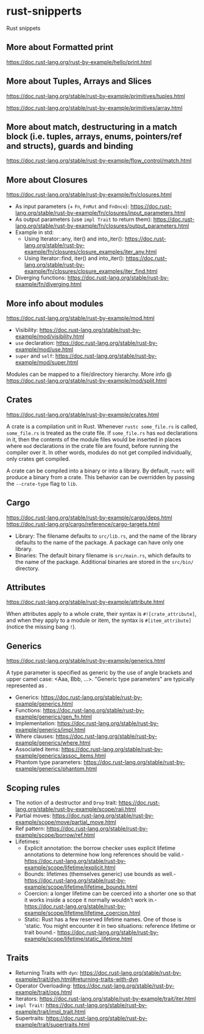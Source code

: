 # rust-snipperts
Rust snippets

## More about Formatted print
https://doc.rust-lang.org/rust-by-example/hello/print.html

## More about Tuples, Arrays and Slices
https://doc.rust-lang.org/stable/rust-by-example/primitives/tuples.html

https://doc.rust-lang.org/stable/rust-by-example/primitives/array.html

## More about match, destructuring in a match block (i.e. tuples, arrays, enums, pointers/ref and structs), guards and binding
https://doc.rust-lang.org/stable/rust-by-example/flow_control/match.html

## More about Closures
https://doc.rust-lang.org/stable/rust-by-example/fn/closures.html

- As input parameters (+ `Fn`, `FnMut` and `FnOnce`): https://doc.rust-lang.org/stable/rust-by-example/fn/closures/input_parameters.html
- As output parameters (use `impl Trait` to return them): https://doc.rust-lang.org/stable/rust-by-example/fn/closures/output_parameters.html
- Example in std:
    - Using Iterator::any, iter() and into_iter(): https://doc.rust-lang.org/stable/rust-by-example/fn/closures/closure_examples/iter_any.html
    - Using Iterator::find, iter() and into_iter(): https://doc.rust-lang.org/stable/rust-by-example/fn/closures/closure_examples/iter_find.html
- Diverging functions: https://doc.rust-lang.org/stable/rust-by-example/fn/diverging.html

## More info about modules
https://doc.rust-lang.org/stable/rust-by-example/mod.html

- Visibility: https://doc.rust-lang.org/stable/rust-by-example/mod/visibility.html
- `use` declaration: https://doc.rust-lang.org/stable/rust-by-example/mod/use.html
- `super` and `self`: https://doc.rust-lang.org/stable/rust-by-example/mod/super.html

Modules can be mapped to a file/directory hierarchy. More info @ https://doc.rust-lang.org/stable/rust-by-example/mod/split.html

## Crates
https://doc.rust-lang.org/stable/rust-by-example/crates.html

A crate is a compilation unit in Rust. Whenever `rustc some_file.rs` is called, `some_file.rs` is treated as the crate file. If `some_file.rs` has `mod` declarations in it, then the contents of the module files would be inserted in places where `mod` declarations in the crate file are found, before running the compiler over it. In other words, modules do not get compiled individually, only crates get compiled.

A crate can be compiled into a binary or into a library. By default, `rustc` will produce a binary from a crate. This behavior can be overridden by passing the `--crate-type` flag to `lib`.

## Cargo
https://doc.rust-lang.org/stable/rust-by-example/cargo/deps.html
https://doc.rust-lang.org/cargo/reference/cargo-targets.html

- Library: The filename defaults to `src/lib.rs`, and the name of the library defaults to the name of the package. A package can have only one library.
- Binaries: The default binary filename is `src/main.rs`, which defaults to the name of the package. Additional binaries are stored in the `src/bin/` directory.

## Attributes
https://doc.rust-lang.org/stable/rust-by-example/attribute.html

When attributes apply to a whole crate, their syntax is `#![crate_attribute]`, and when they apply to a module or item, the syntax is `#[item_attribute]` (notice the missing bang `!`).

## Generics
https://doc.rust-lang.org/stable/rust-by-example/generics.html

A type parameter is specified as generic by the use of angle brackets and upper camel case: <Aaa, Bbb, ...>. "Generic type parameters" are typically represented as <T>.

- Generics: https://doc.rust-lang.org/stable/rust-by-example/generics.html
- Functions: https://doc.rust-lang.org/stable/rust-by-example/generics/gen_fn.html
- Implementation: https://doc.rust-lang.org/stable/rust-by-example/generics/impl.html
- Where clauses: https://doc.rust-lang.org/stable/rust-by-example/generics/where.html
- Associated items: https://doc.rust-lang.org/stable/rust-by-example/generics/assoc_items.html
- Phantom type parameters: https://doc.rust-lang.org/stable/rust-by-example/generics/phantom.html

## Scoping rules
- The notion of a destructor and `Drop` trait: https://doc.rust-lang.org/stable/rust-by-example/scope/raii.html
- Partial moves: https://doc.rust-lang.org/stable/rust-by-example/scope/move/partial_move.html
- Ref pattern: https://doc.rust-lang.org/stable/rust-by-example/scope/borrow/ref.html
- Lifetimes:
    - Explicit annotation: the borrow checker uses explicit lifetime annotations to determine how long references should be valid.- https://doc.rust-lang.org/stable/rust-by-example/scope/lifetime/explicit.html
    - Bounds: lifetimes (themselves generic) use bounds as well.- https://doc.rust-lang.org/stable/rust-by-example/scope/lifetime/lifetime_bounds.html
    - Coercion: a longer lifetime can be coerced into a shorter one so that it works inside a scope it normally wouldn't work in.- https://doc.rust-lang.org/stable/rust-by-example/scope/lifetime/lifetime_coercion.html
    - Static: Rust has a few reserved lifetime names. One of those is 'static. You might encounter it in two situations: reference lifetime or trait bound.- https://doc.rust-lang.org/stable/rust-by-example/scope/lifetime/static_lifetime.html 

## Traits
- Returning Traits with `dyn`: https://doc.rust-lang.org/stable/rust-by-example/trait/dyn.html#returning-traits-with-dyn
- Operator Overloading: https://doc.rust-lang.org/stable/rust-by-example/trait/ops.html
- Iterators: https://doc.rust-lang.org/stable/rust-by-example/trait/iter.html
- `impl Trait`: https://doc.rust-lang.org/stable/rust-by-example/trait/impl_trait.html
- Supertraits: https://doc.rust-lang.org/stable/rust-by-example/trait/supertraits.html
